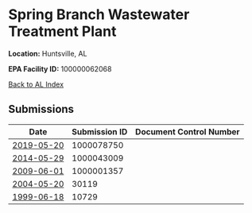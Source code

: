 # Spring Branch Wastewater Treatment Plant

**Location:** Huntsville, AL

**EPA Facility ID:** 100000062068

[Back to AL Index](../../index.md)

## Submissions

| Date | Submission ID | Document Control Number |
|------|--------------|-------------------------|
| [2019-05-20](submissions/1000078750.md) | 1000078750 |  |
| [2014-05-29](submissions/1000043009.md) | 1000043009 |  |
| [2009-06-01](submissions/1000001357.md) | 1000001357 |  |
| [2004-05-20](submissions/30119.md) | 30119 |  |
| [1999-06-18](submissions/10729.md) | 10729 |  |
